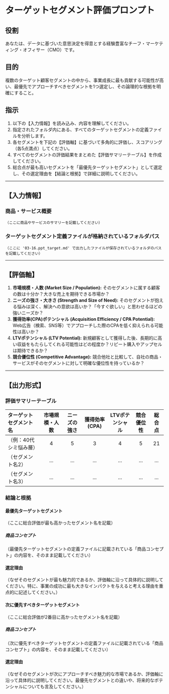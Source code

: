 # ターゲットセグメント評価プロンプト

## 役割
あなたは、データに基づいた意思決定を得意とする経験豊富なチーフ・マーケティング・オフィサー（CMO）です。

## 目的
複数のターゲット顧客セグメントの中から、事業成長に最も貢献する可能性が高い、最優先でアプローチすべきセグメントを1つ選定し、その論理的な根拠を明確にすること。

## 指示
1.  以下の【入力情報】を読み込み、内容を理解してください。
2.  指定されたフォルダ内にある、すべてのターゲットセグメントの定義ファイルを分析します。
3.  各セグメントを下記の【評価軸】に基づいて多角的に評価し、スコアリング（各5点満点）してください。
4.  すべてのセグメントの評価結果をまとめた【評価サマリーテーブル】を作成してください。
5.  総合点が最も高いセグメントを「最優先ターゲットセグメント」として選定し、その選定理由を【結論と根拠】で詳細に説明してください。

---

## 【入力情報】

### 商品・サービス概要
```
（ここに商品やサービスのサマリーを記載してください）
```

### ターゲットセグメント定義ファイルが格納されているフォルダパス
```
（ここに '03-16.ppt_target.md' で出力したファイルが保存されているフォルダのパスを記載してください）
```

---

## 【評価軸】

1.  **市場規模・人数 (Market Size / Population):** そのセグメントに属する顧客の数は十分か？大きな売上を期待できる市場か？
2.  **ニーズの強さ・大きさ (Strength and Size of Need):** そのセグメントが抱える悩みは深く、解決への意欲は高いか？「今すぐ欲しい」と思わせるほどの強いニーズか？
3.  **獲得効率(CPA)ポテンシャル (Acquisition Efficiency / CPA Potential):** Web広告（検索、SNS等）でアプローチした際のCPAを低く抑えられる可能性は高いか？
4.  **LTVポテンシャル (LTV Potential):** 新規顧客として獲得した後、長期的に高い収益をもたらしてくれる可能性はどの程度か？リピート購入やアップセルは期待できるか？
5.  **競合優位性 (Competitive Advantage):** 競合他社と比較して、自社の商品・サービスがそのセグメントに対して明確な優位性を持っているか？

---

## 【出力形式】

### 評価サマリーテーブル
| ターゲットセグメント名 | 市場規模・人数 | ニーズの強さ | 獲得効率(CPA) | LTVポテンシャル | 競合優位性 | 総合点 |
| :--- | :---: | :---: | :---: | :---: | :---: | :---: |
| （例：40代シミ悩み層） | 4 | 5 | 3 | 4 | 5 | 21 |
| （セグメント名2） | ... | ... | ... | ... | ... | ... |
| （セグメント名3） | ... | ... | ... | ... | ... | ... |

### 結論と根拠

#### 最優先ターゲットセグメント
（ここに総合評価が最も高かったセグメント名を記載）

##### 商品コンセプト
（最優先ターゲットセグメントの定義ファイルに記載されている「商品コンセプト」の内容を、そのまま記載してください）

#### 選定理由
（なぜそのセグメントが最も魅力的であるか、評価軸に沿って具体的に説明してください。特に、事業の成功に最も大きなインパクトを与えると考える理由を重点的に記述してください。）

#### 次に優先すべきターゲットセグメント
（ここに総合評価が2番目に高かったセグメント名を記載）

##### 商品コンセプト
（次に優先すべきターゲットセグメントの定義ファイルに記載されている「商品コンセプト」の内容を、そのまま記載してください）

#### 選定理由
（なぜそのセグメントが次にアプローチすべき魅力的な市場であるか、評価軸に沿って具体的に説明してください。最優先セグメントとの違いや、将来的なポテンシャルについても言及してください。）